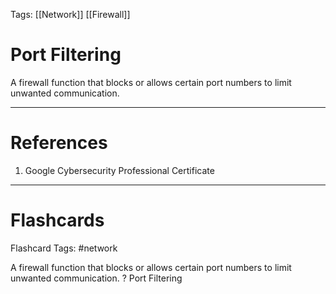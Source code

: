 Tags: [[Network]] [[Firewall]]
# Port Filtering

A firewall function that blocks or allows certain port numbers to limit unwanted communication.

---
# References

1. Google Cybersecurity Professional Certificate

---
# Flashcards

Flashcard Tags: #network 

A firewall function that blocks or allows certain port numbers to limit unwanted communication.
?
Port Filtering
<!--SR:!2024-05-08,4,270-->
